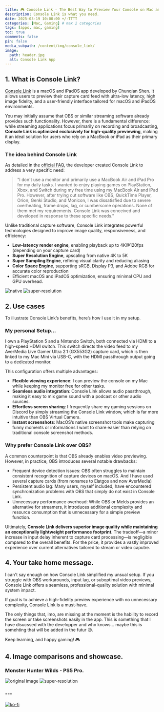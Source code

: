 ```yaml
---
title: 🎮 Console Link - The Best Way to Preview Your Console on Mac and iPad
description: Console Link is what you need.
date: 2025-03-19 10:00:00 +/-TTTT
categories: [Mac, Gaming] # max 2 categories
tags: [apps, mac, gaming] 
toc: true
comments: false
pin: false
media_subpath: /content/img/console_link/
image:
  path: header.jpg
  alt: Console Link App
---
```

## 1. What is Console Link?

[Console Link](https://chunqian.org/console-link) is a macOS and iPadOS app developed by Chunqian Shen. It allows users to preview their capture card feed with ultra-low latency, high image fidelity, and a user-friendly interface tailored for macOS and iPadOS environments.

You may initially assume that OBS or similar streaming software already provides such functionality. However, there is a fundamental difference: while streaming applications focus primarily on recording and broadcasting, **Console Link is optimized exclusively for high-quality previewing**, making it an ideal solution for users who rely on a MacBook or iPad as their primary display.

### The idea behind Console Link
As detailed in the [official FAQ](https://chunqian.org/console-link#faq), the developer created Console Link to address a very specific need:

> "I don't use a monitor and primarily use a MacBook Air and iPad Pro for my daily tasks. I wanted to enjoy playing games on PlayStation, Xbox, and Switch during my free time using my MacBook Air and iPad Pro. However, after trying out software like OBS, QuickTime Player, Orion, Genki Studio, and Monicon, I was dissatisfied due to severe overheating, frame drops, lag, or cumbersome operations. None of them met my requirements. Console Link was conceived and developed in response to these specific needs."

Unlike traditional capture software, Console Link integrates powerful technologies designed to improve image quality, responsiveness, and efficiency:
- **Low-latency render engine**, enabling playback up to 4K@120fps (depending on your capture card)
- **Super Resolution Engine**, upscaling from native 4K to 5K
- **Super Sampling Engine**, refining visual clarity and reducing aliasing
- **Color Space Engine**, supporting sRGB, Display P3, and Adobe RGB for accurate color reproduction
- Efficient macOS and iPadOS optimization, ensuring minimal CPU and GPU overhead.

<div class="juxtapose">
    <img src="totk_720p_nomods.png" data-label="Native" data-credit="720p preview." alt="native"/>
    <img src="totk_4k_perf_medium.png" data-label="4K with Super Resolution and Sampling" data-credit="4K resolution upscale of Tears of the Kingdom with Super Resolution set to 'performance' and Super Sampling set to 'medium'." alt="super-resolution"/>
</div>

## 2. Use cases

To illustrate Console Link’s benefits, here’s how I use it in my setup.
### My personal Setup...
I own a PlayStation 5 and a Nintendo Switch, both connected via HDMI to a high-speed HDMI switch. This switch directs the video feed to my AverMedia Live Gamer Ultra 2.1 (GX553G2) capture card, which is then linked to my Mac Mini via USB-C, with the HDMI passthrough output going to a dedicated monitor.

This configuration offers multiple advantages:
- **Flexible viewing experience**: I can preview the console on my Mac while keeping my monitor free for other tasks.
- **Seamless audio integration**: Console Link allows audio passthrough, making it easy to mix game sound with a podcast or other audio sources.
- **Effortless screen sharing**: I frequently share my gaming sessions on Discord by simply streaming the Console Link window, which is far more intuitive than OBS Virtual Camera.
- **Instant screenshots**: MacOS’s native screenshot tools make capturing funny moments or informations I want to share easier than relying on traditional console screenshot methods.

### Why prefer Console Link over OBS?

A common counterpoint is that OBS already enables video previewing. However, in practice, OBS introduces several notable drawbacks:
- Frequent device detection issues: OBS often struggles to maintain consistent recognition of capture devices on macOS. And I have used several capture cards (from nonames to Elatgos and now AverMedia)
- Persistent audio lag: Many users, myself included, have encountered synchronization problems with OBS that simply do not exist in Console Link.
- Unnecessary performance overhead: While OBS or Melds provides an alternative for streamers, it introduces additional complexity and resource consumption that is unnecessary for a simple preview function.

Ultimately, **Console Link delivers superior image quality while maintaining an exceptionally lightweight performance footprint**. The tradeoff—a minor increase in input delay inherent to capture card processing—is negligible compared to the overall benefits. For the price, it provides a vastly improved experience over current alternatives tailored to stream or video caputre. 

## 4. Your take home message.

I can't say enough on how Console Link simplified my unsual setup. If you struggle with OBS workarounds, input lag, or suboptimal video previews, Console Link offers a seamless, professional-quality solution with minimal system impact. 

If goal is to achieve a high-fidelity preview experience with no unnecessary complexity, Console Link is a must-have.

The only things that, imo, are missing at the moment is the hability to record the screen or take screenshots easily in the app. This is something that I have disucssed with the developper and who knows... maybe this is somehting that will be added in the futur 😉.

Keep learning, and happy gaming! 🎮

## 4. Image comparisons and showcase.
### Monster Hunter Wilds - PS5 Pro.
<div class="juxtapose">
    <img src="1080p_no_super.png" data-label="Native" data-credit="Live preview form the capture box." alt="original image"/>
    <img src="1080p_superrez_performance.png" data-label="Super Resolution and Sampling On" data-credit="With Super Resolution set to 'performance' and Super Sampling set to 'medium'." alt="super-resolution"/>
</div>

<script src="https://cdn.knightlab.com/libs/juxtapose/latest/js/juxtapose.min.js"></script>
<link rel="stylesheet" href="https://cdn.knightlab.com/libs/juxtapose/latest/css/juxtapose.css">


### ---

[![ko-fi](https://ko-fi.com/img/githubbutton_sm.svg)](https://ko-fi.com/solwhitehorn)

